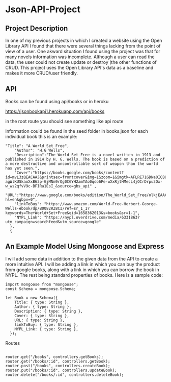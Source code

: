 # Json-API-Project

## Project Description 

In one of my previous projects in which I created a website using the Open Library API I found that there were several things lacking from the point of view of a user. One akward situation I found using the project was that for many novels information was incomplete. Although a user can read the data, the user could not create update or destroy (the other functions of CRUD. This project uses the Open Library API's data as a baseline and makes it more CRUD/user friendly. 


## API

Books can be found using api/books or in heroku

https://jsonbookapi1.herokuapp.com/api/books



in the root route you should see something like api route


Information could be found in the seed folder in books.json for each individual book this is an example:



```
"Title": "A World Set Free",
    "Author": "H.G Wells",
    "Description":"The World Set Free is a novel written in 1913 and published in 1914 by H. G. Wells. The book is based on a prediction of a more destructive and uncontrollable sort of weapon than the world has yet seen.", 
    "Cover":"https://books.google.com/books/content?id=mvL3zQEACAAJ&printsec=frontcover&img=1&zoom=1&imgtk=AFLRE71GDNa0ICB8kyXYQPci7OgoyFeah7ukDXf0qjWnMYxu-agWlKUSkaoXxB63p-GjMNm9rQg0CGYH2amTAo0qdo6Pe-wXxRjtHMecL4jOCrDrpu3Ox-w_ws2qfvV9c-BFIRa1EsI_&source=gbs_api" ,
    "URL":"https://www.google.com/books/edition/The_World_Set_Free/olkjEAAAQBAJ?hl=en&gbpv=0",
    "linkToBuy": "https://www.amazon.com/World-Free-Herbert-George-Wells-ebook/dp/B0082RZ8CI/ref=sr_1_1?keywords=The+World+Set+Free&qid=1658362013&s=books&sr=1-1",
    "NYPL_Link": "https://nypl.overdrive.com/media/6331863?utm_campaign=searchfeed&utm_source=google"
  },
  {
  ```



## An Example Model Using Mongoose and Express
I will add some data in addition to the given data from the API to create a more intuitive API. I will be adding a link in which you can buy the product from google books, along with a link in which you can borrow the book in NYPL. The rest being standard properties of books.
Here is a sample code:

```
import mongoose from "mongoose";
const Schema = mongoose.Schema;

let Book = new Schema({
    Title: { type: String },
    Author: { type: String },
    Description: { type: String },
    Cover: { type: String },
    URL: { type: String },
    linkToBuy: { type: String },
    NYPL_Link: { type: String },
  });
```



Routes

```

router.get("/books", controllers.getBooks);
router.get("/books/:id", controllers.getBook);
router.post("/books", controllers.createBook);
router.put("/books/:id", controllers.updateBook);
router.delete("/books/:id", controllers.deleteBook);

```
